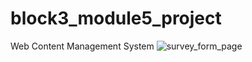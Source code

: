 # block3_module5_project
Web Content Management System
![survey_form_page](https://user-images.githubusercontent.com/110618942/214643445-e0226348-298e-4a86-9307-fa416430708a.png)
